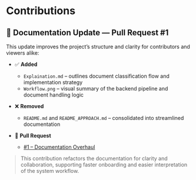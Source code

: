 # Contributions

## 🧾 Documentation Update — Pull Request #1

This update improves the project’s structure and clarity for contributors and viewers alike:

- ✅ **Added**
  - `Explaination.md` – outlines document classification flow and implementation strategy
  - `Workflow.png` – visual summary of the backend pipeline and document handling logic

- ❌ **Removed**
  - `README.md` and `README_APPROACH.md` – consolidated into streamlined documentation

- 🔗 **Pull Request**
  - [#1 – Documentation Overhaul](https://github.com/ravnoorsingh/person_document_gemma/pull/1)

> This contribution refactors the documentation for clarity and collaboration, supporting faster onboarding and easier interpretation of the system workflow.
